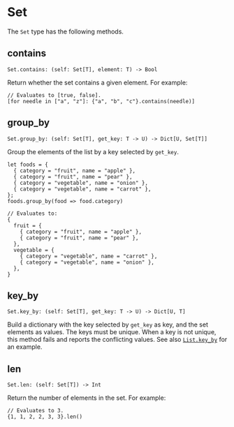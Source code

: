 # Set

The `Set` type has the following methods.

## contains

    Set.contains: (self: Set[T], element: T) -> Bool

Return whether the set contains a given element. For example:

```rcl
// Evaluates to [true, false].
[for needle in ["a", "z"]: {"a", "b", "c"}.contains(needle)]
```

## group_by

    Set.group_by: (self: Set[T], get_key: T -> U) -> Dict[U, Set[T]]

Group the elements of the list by a key selected by `get_key`.

```rcl
let foods = {
  { category = "fruit", name = "apple" },
  { category = "fruit", name = "pear" },
  { category = "vegetable", name = "onion" },
  { category = "vegetable", name = "carrot" },
};
foods.group_by(food => food.category)

// Evaluates to:
{
  fruit = {
    { category = "fruit", name = "apple" },
    { category = "fruit", name = "pear" },
  },
  vegetable = {
    { category = "vegetable", name = "carrot" },
    { category = "vegetable", name = "onion" },
  },
}
```

## key_by

    Set.key_by: (self: Set[T], get_key: T -> U) -> Dict[U, T]

Build a dictionary with the key selected by `get_key` as key, and the set
elements as values. The keys must be unique. When a key is not unique, this
method fails and reports the conflicting values. See also
[`List.key_by`](type_list.md#key_by) for an example.

## len

    Set.len: (self: Set[T]) -> Int

Return the number of elements in the set. For example:

```rcl
// Evaluates to 3.
{1, 1, 2, 2, 3, 3}.len()
```
